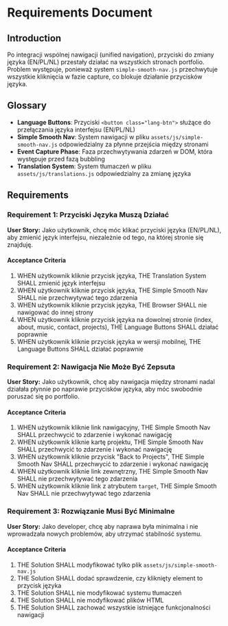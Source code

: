 # Requirements Document

## Introduction

Po integracji wspólnej nawigacji (unified navigation), przyciski do zmiany języka (EN/PL/NL) przestały działać na wszystkich stronach portfolio. Problem występuje, ponieważ system `simple-smooth-nav.js` przechwytuje wszystkie kliknięcia w fazie capture, co blokuje działanie przycisków języka.

## Glossary

- **Language Buttons**: Przyciski `<button class="lang-btn">` służące do przełączania języka interfejsu (EN/PL/NL)
- **Simple Smooth Nav**: System nawigacji w pliku `assets/js/simple-smooth-nav.js` odpowiedzialny za płynne przejścia między stronami
- **Event Capture Phase**: Faza przechwytywania zdarzeń w DOM, która występuje przed fazą bubbling
- **Translation System**: System tłumaczeń w pliku `assets/js/translations.js` odpowiedzialny za zmianę języka

## Requirements

### Requirement 1: Przyciski Języka Muszą Działać

**User Story:** Jako użytkownik, chcę móc klikać przyciski języka (EN/PL/NL), aby zmienić język interfejsu, niezależnie od tego, na której stronie się znajduję.

#### Acceptance Criteria

1. WHEN użytkownik kliknie przycisk języka, THE Translation System SHALL zmienić język interfejsu
2. WHEN użytkownik kliknie przycisk języka, THE Simple Smooth Nav SHALL nie przechwytywać tego zdarzenia
3. WHEN użytkownik kliknie przycisk języka, THE Browser SHALL nie nawigować do innej strony
4. WHEN użytkownik kliknie przycisk języka na dowolnej stronie (index, about, music, contact, projects), THE Language Buttons SHALL działać poprawnie
5. WHEN użytkownik kliknie przycisk języka w wersji mobilnej, THE Language Buttons SHALL działać poprawnie

### Requirement 2: Nawigacja Nie Może Być Zepsuta

**User Story:** Jako użytkownik, chcę aby nawigacja między stronami nadal działała płynnie po naprawie przycisków języka, aby móc swobodnie poruszać się po portfolio.

#### Acceptance Criteria

1. WHEN użytkownik kliknie link nawigacyjny, THE Simple Smooth Nav SHALL przechwycić to zdarzenie i wykonać nawigację
2. WHEN użytkownik kliknie kartę projektu, THE Simple Smooth Nav SHALL przechwycić to zdarzenie i wykonać nawigację
3. WHEN użytkownik kliknie przycisk "Back to Projects", THE Simple Smooth Nav SHALL przechwycić to zdarzenie i wykonać nawigację
4. WHEN użytkownik kliknie link zewnętrzny, THE Simple Smooth Nav SHALL nie przechwytywać tego zdarzenia
5. WHEN użytkownik kliknie link z atrybutem `target`, THE Simple Smooth Nav SHALL nie przechwytywać tego zdarzenia

### Requirement 3: Rozwiązanie Musi Być Minimalne

**User Story:** Jako developer, chcę aby naprawa była minimalna i nie wprowadzała nowych problemów, aby utrzymać stabilność systemu.

#### Acceptance Criteria

1. THE Solution SHALL modyfikować tylko plik `assets/js/simple-smooth-nav.js`
2. THE Solution SHALL dodać sprawdzenie, czy kliknięty element to przycisk języka
3. THE Solution SHALL nie modyfikować systemu tłumaczeń
4. THE Solution SHALL nie modyfikować plików HTML
5. THE Solution SHALL zachować wszystkie istniejące funkcjonalności nawigacji
